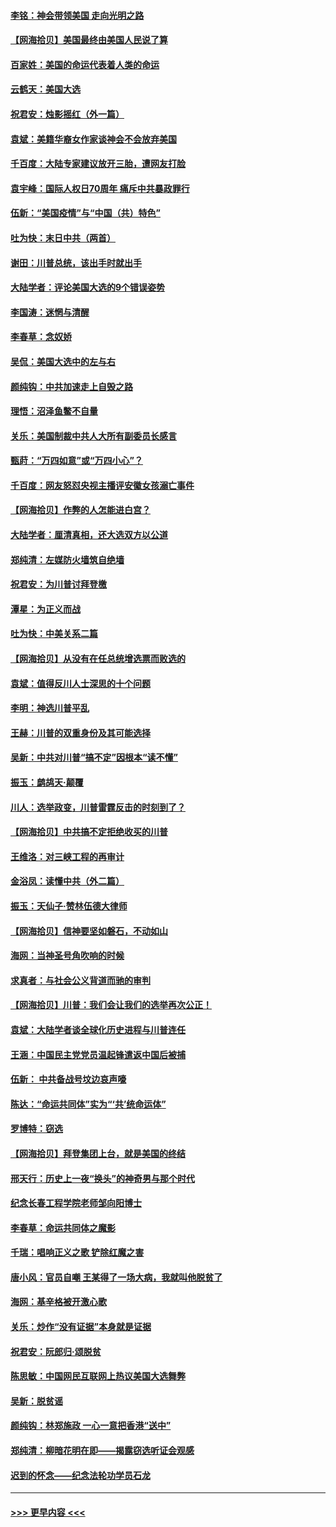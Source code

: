 #### [李铭：神会带领美国 走向光明之路](../pages/nsc993/n12618584.md?t=12141451) 
#### [【网海拾贝】美国最终由美国人民说了算](../pages/nsc993/n12617255.md?t=12141451) 
#### [百家姓：美国的命运代表着人类的命运](../pages/nsc993/n12615838.md?t=12141451) 
#### [云鹤天：美国大选](../pages/nsc993/n12615994.md?t=12141451) 
#### [祝君安：烛影摇红（外一篇）](../pages/nsc993/n12615975.md?t=12141451) 
#### [袁斌：美籍华裔女作家谈神会不会放弃美国](../pages/nsc993/n12615263.md?t=12141451) 
#### [千百度：大陆专家建议放开三胎，遭网友打脸](../pages/nsc993/n12614456.md?t=12141451) 
#### [袁宇峰：国际人权日70周年 痛斥中共暴政罪行](../pages/nsc993/n12611965.md?t=12141451) 
#### [伍新：“美国疫情”与“中国（共）特色”](../pages/nsc993/n12611463.md?t=12141451) 
#### [吐为快：末日中共（两首）](../pages/nsc993/n12611461.md?t=12141451) 
#### [谢田：川普总统，该出手时就出手](../pages/nsc993/n12610905.md?t=12141451) 
#### [大陆学者：评论美国大选的9个错误姿势](../pages/nsc993/n12609586.md?t=12141451) 
#### [李国涛：迷惘与清醒](../pages/nsc993/n12607532.md?t=12141451) 
#### [李春草：念奴娇](../pages/nsc993/n12607083.md?t=12141451) 
#### [吴侃：美国大选中的左与右](../pages/nsc993/n12607054.md?t=12141451) 
#### [颜纯钩：中共加速走上自毁之路](../pages/nsc993/n12606473.md?t=12141451) 
#### [理悟：沼泽鱼鳖不自量](../pages/nsc993/n12606454.md?t=12141451) 
#### [关乐：美国制裁中共人大所有副委员长感言](../pages/nsc993/n12606442.md?t=12141451) 
#### [甄莳：“万四如意”或“万四小心”？](../pages/nsc993/n12606091.md?t=12141451) 
#### [千百度：网友怒怼央视主播评安徽女孩溺亡事件](../pages/nsc993/n12605370.md?t=12141451) 
#### [【网海拾贝】作弊的人怎能进白宫？](../pages/nsc993/n12603546.md?t=12141451) 
#### [大陆学者：厘清真相，还大选双方以公道](../pages/nsc993/n12603475.md?t=12141451) 
#### [郑纯清：左媒防火墙筑自绝墙](../pages/nsc993/n12602226.md?t=12141451) 
#### [祝君安：为川普讨拜登檄](../pages/nsc993/n12602199.md?t=12141451) 
#### [潭星：为正义而战](../pages/nsc993/n12600926.md?t=12141451) 
#### [吐为快：中美关系二篇](../pages/nsc993/n12600908.md?t=12141451) 
#### [【网海拾贝】从没有在任总统增选票而败选的](../pages/nsc993/n12600435.md?t=12141451) 
#### [袁斌：值得反川人士深思的十个问题](../pages/nsc993/n12600332.md?t=12141451) 
#### [李明：神选川普平乱](../pages/nsc993/n12599751.md?t=12141451) 
#### [王赫：川普的双重身份及其可能选择](../pages/nsc993/n12599723.md?t=12141451) 
#### [吴新：中共对川普“搞不定”因根本“读不懂”](../pages/nsc993/n12599502.md?t=12141451) 
#### [振玉：鹧鸪天‧颠覆](../pages/nsc993/n12599494.md?t=12141451) 
#### [川人：选举政变，川普雷霆反击的时刻到了？](../pages/nsc993/n12599291.md?t=12141451) 
#### [【网海拾贝】中共搞不定拒绝收买的川普](../pages/nsc993/n12598955.md?t=12141451) 
#### [王维洛：对三峡工程的再审计](../pages/nsc993/n12598436.md?t=12141451) 
#### [金浴凤：读懂中共（外二篇）](../pages/nsc993/n12597943.md?t=12141451) 
#### [振玉：天仙子‧赞林伍德大律师](../pages/nsc993/n12597929.md?t=12141451) 
#### [【网海拾贝】信神要坚如磐石，不动如山](../pages/nsc993/n12597901.md?t=12141451) 
#### [海网：当神圣号角吹响的时候](../pages/nsc993/n12595891.md?t=12141451) 
#### [求真者：与社会公义背道而驰的审判](../pages/nsc993/n12595868.md?t=12141451) 
#### [【网海拾贝】川普：我们会让我们的选举再次公正！](../pages/nsc993/n12594930.md?t=12141451) 
#### [袁斌：大陆学者谈全球化历史进程与川普连任](../pages/nsc993/n12594690.md?t=12141451) 
#### [王涵：中国民主党党员温起锋遣返中国后被捕](../pages/nsc993/n12594540.md?t=12141451) 
#### [伍新： 中共备战号坟边哀声嚎](../pages/nsc993/n12593086.md?t=12141451) 
#### [陈达：“命运共同体”实为“‘共’统命运体”](../pages/nsc993/n12590865.md?t=12141451) 
#### [罗博特：窃选](../pages/nsc993/n12590619.md?t=12141451) 
#### [【网海拾贝】拜登集团上台，就是美国的终结](../pages/nsc993/n12589725.md?t=12141451) 
#### [邢天行：历史上一夜“换头”的神奇男与那个时代](../pages/nsc993/n12589424.md?t=12141451) 
#### [纪念长春工程学院老师邹向阳博士](../pages/nsc993/n12585390.md?t=12141451) 
#### [李春草：命运共同体之魔影](../pages/nsc993/n12585026.md?t=12141451) 
#### [千瑞：唱响正义之歌 铲除红魔之害](../pages/nsc993/n12585002.md?t=12141451) 
#### [唐小风：官员自嘲 王某得了一场大病，我就叫他脱贫了](../pages/nsc993/n12584981.md?t=12141451) 
#### [海网：基辛格被开激心歌](../pages/nsc993/n12584946.md?t=12141451) 
#### [关乐：炒作“没有证据”本身就是证据](../pages/nsc993/n12583146.md?t=12141451) 
#### [祝君安：阮郎归‧颂脱贫](../pages/nsc993/n12583119.md?t=12141451) 
#### [陈思敏：中国网民互联网上热议美国大选舞弊](../pages/nsc993/n12582845.md?t=12141451) 
#### [吴新：脱贫谣](../pages/nsc993/n12580839.md?t=12141451) 
#### [颜纯钩：林郑施政 一心一意把香港“送中”](../pages/nsc993/n12580805.md?t=12141451) 
#### [郑纯清：柳暗花明在即——揭露窃选听证会观感](../pages/nsc993/n12580795.md?t=12141451) 
#### [迟到的怀念——纪念法轮功学员石龙](../pages/nsc993/n12580245.md?t=12141451) 

----
#### [ >>> 更早内容 <<< ](../indexes/nsc993-earlier.md)

